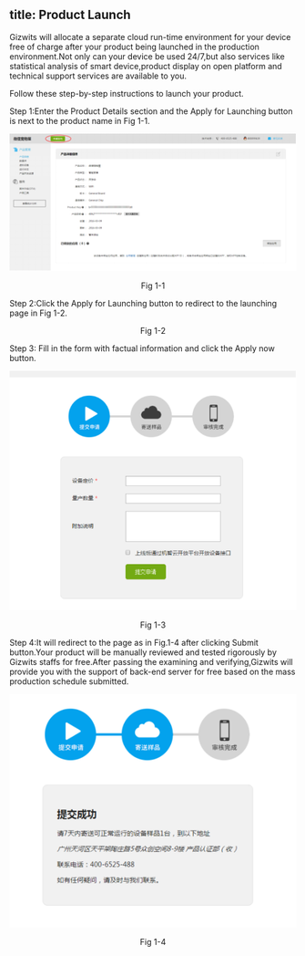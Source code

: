 title: Product Launch
---

Gizwits will allocate a separate cloud run-time environment for your device free of charge after your product being launched in the production environment.Not only can your device be used 24/7,but also services like statistical analysis of smart device,product display on open platform and technical support services are available to you.

Follow these step-by-step instructions to launch your product.

Step 1:Enter the Product Details section and the Apply for Launching button is next to the product name in Fig 1-1.

![](/assets/en-us/launch/pic_MX001.jpg)
<center>Fig 1-1</center>

Step 2:Click the Apply for Launching button to redirect to the launching page in Fig 1-2.



<center>Fig 1-2</center>

Step 3: Fill in the form with factual information and click the Apply now button.

![](/assets/en-us/launch/pic_MX002.jpg)
<center>Fig 1-3</center>

Step 4:It will redirect to the page as in Fig.1-4 after clicking Submit button.Your product will be manually reviewed and tested rigorously by Gizwits staffs for free.After passing the examining and verifying,Gizwits will provide you with the support of back-end server for free based on the mass production schedule submitted.

![](/assets/en-us/launch/pic_MX003.jpg)
<center>Fig 1-4</center>
